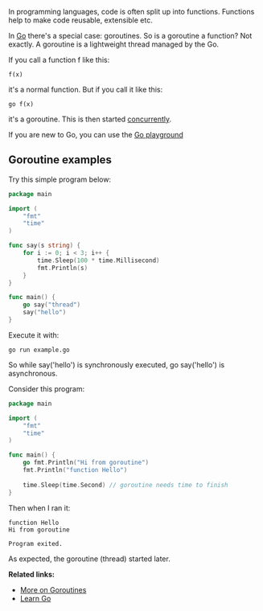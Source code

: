In programming languages, code is often split up into functions. Functions help to make code reusable, extensible etc. 

In <a href="https://golang.org/">Go</a> there's a special case: goroutines. So is a goroutine a function? Not exactly. A goroutine is a lightweight thread managed by the Go.

If you call a function f like this:

    f(x)

it's a normal function. But if you call it like this:

    go f(x)

it's a goroutine. This is then started <a href="https://golangr.com/concurrency/">concurrently</a>.

If you are new to Go, you can use the <a href="https://play.golang.org/">Go playground</a>

## Goroutine examples

Try this simple program below:

```go
package main

import (
	"fmt"
	"time"
)

func say(s string) {
	for i := 0; i < 3; i++ {
		time.Sleep(100 * time.Millisecond)
		fmt.Println(s)
	}
}

func main() {
	go say("thread")
	say("hello")
}
```

Execute it with:

```
go run example.go
```

So while say('hello') is synchronously executed, go say('hello') is asynchronous.

Consider this program:

```go
package main

import (
    "fmt"
	"time"
)

func main() {
    go fmt.Println("Hi from goroutine")
    fmt.Println("function Hello")
	
    time.Sleep(time.Second) // goroutine needs time to finish
}
```

Then when I ran it:

```
function Hello
Hi from goroutine

Program exited.
```

As expected, the goroutine (thread) started later.

**Related links:**
* <a href="https://golangr.com/goroutines/">More on Goroutines</a>
* <a href="https://golangr.com/">Learn Go</a>

